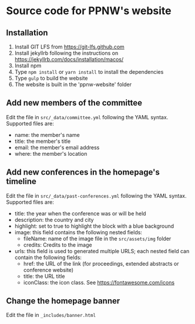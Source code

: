 # Source code for PPNW's website

## Installation
1. Install GIT LFS from https://git-lfs.github.com
1. Install jekyllrb following the instructions on https://jekyllrb.com/docs/installation/macos/
2. Install npm
3. Type `npm install` or `yarn install` to install the dependencies 
1. Type `gulp` to build the website
4. The website is built in the 'ppnw-website' folder

## Add new members of the committee
Edit the file in `src/_data/committee.yml` following the YAML syntax. Supported files are:

 - name: the member's name
 - title: the member's title
 - email: the member's email address
 - where: the member's location
 
## Add new conferences in the homepage's timeline
Edit the file in `src/_data/past-conferences.yml` following the YAML syntax. Supported files are:

- title: the year when the conference was or will be held
- description: the country and city
- highlight: set to true to highlight the block with a blue background
- image: this field contains the following nested fields:
    - fileName: name of the image file in the `src/assets/img` folder
    - credits: Credits to the image
- urls: this field is used to generated multiple URLS; each nested field can contain the following fields:
    - href: the URL of the link (for proceedings, extended abstracts or conference website)
    - title: the URL title
    - iconClass: the icon class. See https://fontawesome.com/icons

## Change the homepage banner
Edit the file in `_includes/banner.html`
